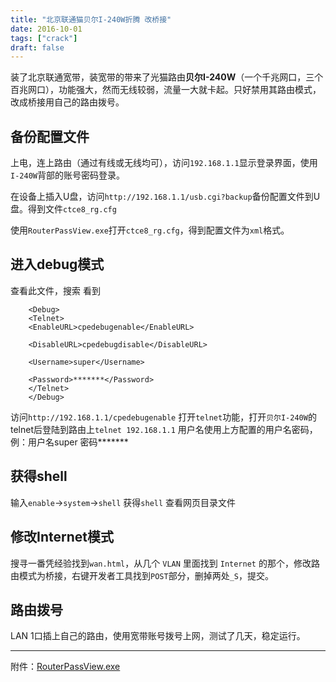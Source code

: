 ```yaml
---
title: "北京联通猫贝尔I-240W折腾 改桥接"
date: 2016-10-01
tags: ["crack"]
draft: false
---
```


装了北京联通宽带，装宽带的带来了光猫路由**贝尔I-240W**（一个千兆网口，三个百兆网口），功能强大，然而无线较弱，流量一大就卡起。只好禁用其路由模式，改成桥接用自己的路由拨号。

## 备份配置文件

上电，连上路由（通过有线或无线均可），访问`192.168.1.1`显示登录界面，使用`I-240W`背部的账号密码登录。

在设备上插入U盘，访问`http://192.168.1.1/usb.cgi?backup`备份配置文件到U盘。得到文件`ctce8_rg.cfg`

使用`RouterPassView.exe`打开`ctce8_rg.cfg`，得到配置文件为`xml`格式。

## 进入debug模式

查看此文件，搜索 看到

```
    <Debug> 
    <Telnet> 
    <EnableURL>cpedebugenable</EnableURL>

    <DisableURL>cpedebugdisable</DisableURL>

    <Username>super</Username>

    <Password>*******</Password>
    </Telnet>
    </Debug>
```

访问`http://192.168.1.1/cpedebugenable` 打开`telnet`功能，打开`贝尔I-240W`的telnet后登陆到路由上`telnet 192.168.1.1` 用户名使用上方配置的用户名密码，例：用户名super 密码****\***

## 获得shell

输入`enable`->`system`->`shell` 获得`shell` 查看网页目录文件

## 修改Internet模式

搜寻一番凭经验找到`wan.html`，从几个 `VLAN` 里面找到 `Internet` 的那个，修改路由模式为桥接，右键开发者工具找到`POST`部分，删掉两处`_S`，提交。

## 路由拨号

LAN 1口插上自己的路由，使用宽带账号拨号上网，测试了几天，稳定运行。

------

附件：[RouterPassView.exe](https://www.nirsoft.net/utils/router_password_recovery.html) 